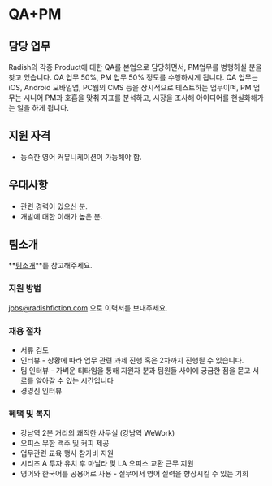 # QA+PM

## 담당 업무
Radish의 각종 Product에 대한 QA를 본업으로 담당하면서, PM업무를 병행하실 분을 찾고 있습니다. QA 업무 50%, PM 업무 50% 정도를 수행하시게 됩니다. QA 업무는 iOS, Android 모바일앱, PC웹의 CMS 등을 상시적으로 테스트하는 업무이며,  PM 업무는 시니어 PM과 호흡을 맞춰 지표를 분석하고, 시장을 조사해 아이디어를 현실화해가는 일을 하게 됩니다.

## 지원 자격
* 능숙한 영어 커뮤니케이션이 가능해야 함.

## 우대사항
* 관련 경력이 있으신 분.
* 개발에 대한 이해가 높은 분.

## 팀소개

**[팀소개](https://github.com/radishmedia/team/blob/master/README.md)**를 참고해주세요.

### 지원 방법

jobs@radishfiction.com 으로 이력서를 보내주세요.

### 채용 절차

- 서류 검토
- 인터뷰 - 상황에 따라 업무 관련 과제 진행 혹은 2차까지 진행될 수 있습니다.
- 팀 인터뷰 - 가벼운 티타임을 통해 지원자 분과 팀원들 사이에 궁금한 점을 묻고 서로를 알아갈 수 있는 시간입니다
- 경영진 인터뷰

### 혜택 및 복지

- 강남역 2분 거리의 쾌적한 사무실 (강남역 WeWork)
- 오피스 무한 맥주 및 커피 제공
- 업무관련 교육 행사 참가비 지원
- 시리즈 A 투자 유치 후 마닐라 및 LA 오피스 교환 근무 지원
- 영어와 한국어를 공용어로 사용 - 실무에서 영어 실력을 향상시킬 수 있는 기회
